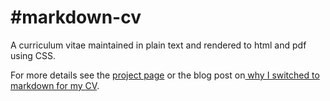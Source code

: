 #markdown-cv
===========
A curriculum vitae maintained in plain text and rendered to html and pdf using CSS.

For more details see the [project page](http://elipapa.github.io/markdown-cv) or the blog post on[ why I switched to markdown for my CV](http://elipapa.github.io/blog/why-i-switched-to-markdown-for-my-cv.html).
